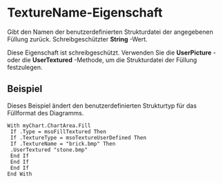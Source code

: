 
# TextureName-Eigenschaft

Gibt den Namen der benutzerdefinierten Strukturdatei der angegebenen Füllung zurück. Schreibgeschützter  **String** -Wert.

Diese Eigenschaft ist schreibgeschützt. Verwenden Sie die  **UserPicture** - oder die **UserTextured** -Methode, um die Strukturdatei der Füllung festzulegen.

## Beispiel

Dieses Beispiel ändert den benutzerdefinierten Strukturtyp für das Füllformat des Diagramms.


```
With myChart.ChartArea.Fill 
 If .Type = msoFillTextured Then 
 If .TextureType = msoTextureUserDefined Then 
 If .TextureName = "brick.bmp" Then 
 .UserTextured "stone.bmp" 
 End If 
 End If 
 End If 
End With
```

